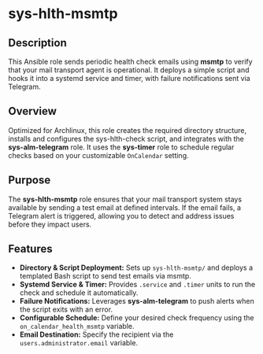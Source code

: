 # sys-hlth-msmtp

## Description

This Ansible role sends periodic health check emails using **msmtp** to verify that your mail transport agent is operational. It deploys a simple script and hooks it into a systemd service and timer, with failure notifications sent via Telegram.

## Overview

Optimized for Archlinux, this role creates the required directory structure, installs and configures the sys-hlth-check script, and integrates with the **sys-alm-telegram** role. It uses the **sys-timer** role to schedule regular checks based on your customizable `OnCalendar` setting.

## Purpose

The **sys-hlth-msmtp** role ensures that your mail transport system stays available by sending a test email at defined intervals. If the email fails, a Telegram alert is triggered, allowing you to detect and address issues before they impact users.

## Features

- **Directory & Script Deployment:** Sets up `sys-hlth-msmtp/` and deploys a templated Bash script to send test emails via msmtp.  
- **Systemd Service & Timer:** Provides `.service` and `.timer` units to run the check and schedule it automatically.  
- **Failure Notifications:** Leverages **sys-alm-telegram** to push alerts when the script exits with an error.  
- **Configurable Schedule:** Define your desired check frequency using the `on_calendar_health_msmtp` variable.  
- **Email Destination:** Specify the recipient via the `users.administrator.email` variable.
